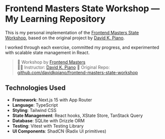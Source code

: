 # Frontend Masters State Workshop — My Learning Repository

This is my personal implementation of the [Frontend Masters State Workshop](https://frontendmasters.com/workshops/), based on the original project by [David K. Piano](https://github.com/davidkpiano/frontend-masters-state-workshop).

I worked through each exercise, committed my progress, and experimented with scalable state management in React.

> 📅 Workshop by [Frontend Masters](https://frontendmasters.com)  
> 👨‍🏫 Instructor: [David K. Piano](https://twitter.com/DavidKPiano)
> 📁 Original Repo: [github.com/davidkpiano/frontend-masters-state-workshop](https://github.com/davidkpiano/frontend-masters-state-workshop)

## Technologies Used

- **Framework**: Next.js 15 with App Router
- **Language**: TypeScript
- **Styling**: Tailwind CSS
- **State Management**: React hooks, XState Store, TanStack Query
- **Database**: SQLite with Drizzle ORM
- **Testing**: Vitest with Testing Library
- **UI Components**: ShadCN (Radix UI primitives)


